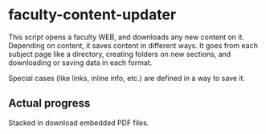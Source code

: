 # faculty-content-updater

This script opens a faculty WEB, and downloads any new content on it. Depending on content, it saves content in different ways.
It goes from each subject page like a directory, creating folders on new sections, and downloading or saving data in
each format.

Special cases (like links, inline info, etc.) are defined in a way to save it.

## Actual progress
Stacked in download embedded PDF files.

